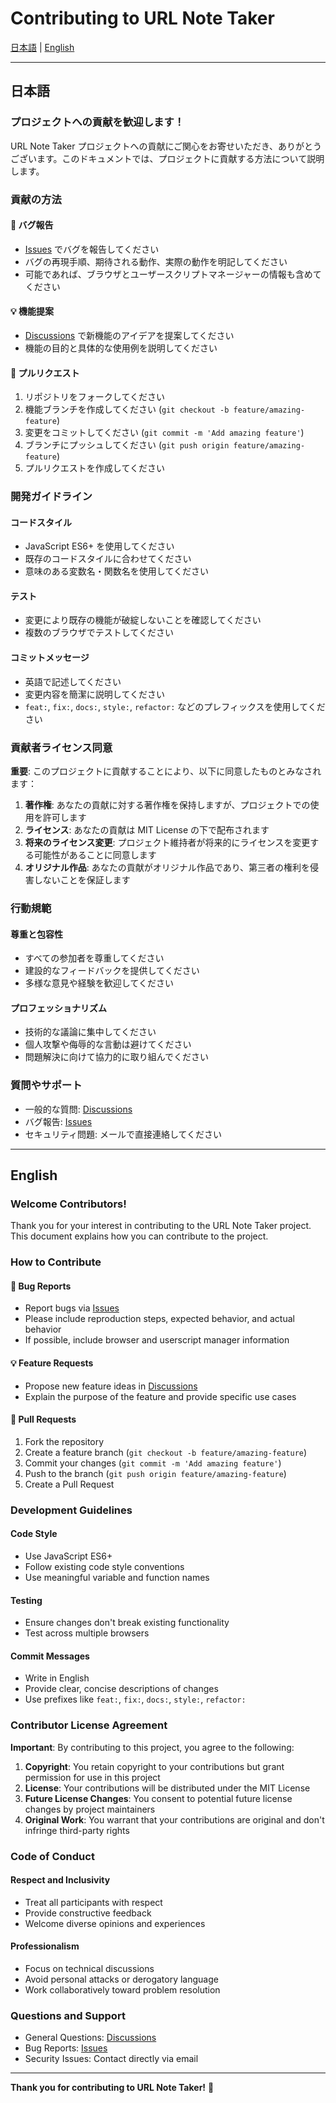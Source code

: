 # Contributing to URL Note Taker

[日本語](#日本語) | [English](#english)

---

## 日本語

### プロジェクトへの貢献を歓迎します！

URL Note Taker プロジェクトへの貢献にご関心をお寄せいただき、ありがとうございます。このドキュメントでは、プロジェクトに貢献する方法について説明します。

### 貢献の方法

#### 🐛 バグ報告
- [Issues](../../issues) でバグを報告してください
- バグの再現手順、期待される動作、実際の動作を明記してください
- 可能であれば、ブラウザとユーザースクリプトマネージャーの情報も含めてください

#### 💡 機能提案
- [Discussions](../../discussions) で新機能のアイデアを提案してください
- 機能の目的と具体的な使用例を説明してください

#### 🔧 プルリクエスト
1. リポジトリをフォークしてください
2. 機能ブランチを作成してください (`git checkout -b feature/amazing-feature`)
3. 変更をコミットしてください (`git commit -m 'Add amazing feature'`)
4. ブランチにプッシュしてください (`git push origin feature/amazing-feature`)
5. プルリクエストを作成してください

### 開発ガイドライン

#### コードスタイル
- JavaScript ES6+ を使用してください
- 既存のコードスタイルに合わせてください
- 意味のある変数名・関数名を使用してください

#### テスト
- 変更により既存の機能が破綻しないことを確認してください
- 複数のブラウザでテストしてください

#### コミットメッセージ
- 英語で記述してください
- 変更内容を簡潔に説明してください
- `feat:`, `fix:`, `docs:`, `style:`, `refactor:` などのプレフィックスを使用してください

### 貢献者ライセンス同意

**重要**: このプロジェクトに貢献することにより、以下に同意したものとみなされます：

1. **著作権**: あなたの貢献に対する著作権を保持しますが、プロジェクトでの使用を許可します
2. **ライセンス**: あなたの貢献は MIT License の下で配布されます
3. **将来のライセンス変更**: プロジェクト維持者が将来的にライセンスを変更する可能性があることに同意します
4. **オリジナル作品**: あなたの貢献がオリジナル作品であり、第三者の権利を侵害しないことを保証します

### 行動規範

#### 尊重と包容性
- すべての参加者を尊重してください
- 建設的なフィードバックを提供してください
- 多様な意見や経験を歓迎してください

#### プロフェッショナリズム
- 技術的な議論に集中してください
- 個人攻撃や侮辱的な言動は避けてください
- 問題解決に向けて協力的に取り組んでください

### 質問やサポート

- 一般的な質問: [Discussions](../../discussions)
- バグ報告: [Issues](../../issues)
- セキュリティ問題: メールで直接連絡してください

---

## English

### Welcome Contributors!

Thank you for your interest in contributing to the URL Note Taker project. This document explains how you can contribute to the project.

### How to Contribute

#### 🐛 Bug Reports
- Report bugs via [Issues](../../issues)
- Please include reproduction steps, expected behavior, and actual behavior
- If possible, include browser and userscript manager information

#### 💡 Feature Requests
- Propose new feature ideas in [Discussions](../../discussions)
- Explain the purpose of the feature and provide specific use cases

#### 🔧 Pull Requests
1. Fork the repository
2. Create a feature branch (`git checkout -b feature/amazing-feature`)
3. Commit your changes (`git commit -m 'Add amazing feature'`)
4. Push to the branch (`git push origin feature/amazing-feature`)
5. Create a Pull Request

### Development Guidelines

#### Code Style
- Use JavaScript ES6+
- Follow existing code style conventions
- Use meaningful variable and function names

#### Testing
- Ensure changes don't break existing functionality
- Test across multiple browsers

#### Commit Messages
- Write in English
- Provide clear, concise descriptions of changes
- Use prefixes like `feat:`, `fix:`, `docs:`, `style:`, `refactor:`

### Contributor License Agreement

**Important**: By contributing to this project, you agree to the following:

1. **Copyright**: You retain copyright to your contributions but grant permission for use in this project
2. **License**: Your contributions will be distributed under the MIT License
3. **Future License Changes**: You consent to potential future license changes by project maintainers
4. **Original Work**: You warrant that your contributions are original and don't infringe third-party rights

### Code of Conduct

#### Respect and Inclusivity
- Treat all participants with respect
- Provide constructive feedback
- Welcome diverse opinions and experiences

#### Professionalism
- Focus on technical discussions
- Avoid personal attacks or derogatory language
- Work collaboratively toward problem resolution

### Questions and Support

- General Questions: [Discussions](../../discussions)
- Bug Reports: [Issues](../../issues)
- Security Issues: Contact directly via email

---

**Thank you for contributing to URL Note Taker!** 🎉